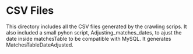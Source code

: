 # CSV Files
This directory includes all the CSV files generated by the crawling scrips. It also included a small pyhon script, Adjusting_matches_dates, to ajust the date inside matchesTable to be compatible with MySQL. It generates MatchesTableDateAdjusted. 